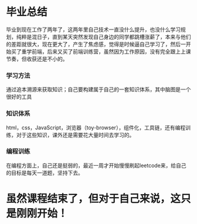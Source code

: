 # 毕业总结
 毕业到现在工作了两年了，这两年里自己技术一直没什么提升，也没什么学习规划，纯粹是混日子，直到某天突然发现自己身边的同学都跳槽涨薪了，本来与他们的差距就很大，现在更大了，产生了焦虑感，觉得是时候逼自己学习了，然后一开始买了重学前端，后来又买了前端训练营，虽然因为工作原因，没有完全跟上上课节奏，但收获还是不小的。

### 学习方法
通过追本溯源来获取知识；自己要构建属于自己的一套知识体系，其中脑图是一个很好的工具

### 知识体系
html，css，JavaScript，浏览器（toy-browser），组件化，工具链，还有编程训练，对于这些知识，课外还是需要花大量时间去学习的。

### 编程训练
在编程方面上，自己还是挺弱的，最近一周才开始慢慢刷起leetcode来，给自己的目标是每天一道题，坚持下去。

# 虽然课程结束了，但对于自己来说，这只是刚刚开始！




